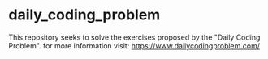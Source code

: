 # daily_coding_problem
This repository seeks to solve the exercises proposed by the "Daily Coding Problem". for more information visit: https://www.dailycodingproblem.com/
